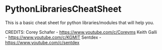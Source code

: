 # PythonLibrariesCheatSheet
This is a basic cheat sheet for python libraries/modules that will help you.

CREDITS:
Corey Schafer - https://www.youtube.com/c/Coreyms
Keith Galli - https://www.youtube.com/c/KGMIT
Sentdex - https://www.youtube.com/c/sentdex
